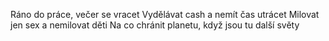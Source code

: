 Ráno do práce, večer se vracet Vydělávat cash a nemít čas utrácet Milovat jen sex a nemilovat děti Na co chránit planetu, když jsou tu další světy
